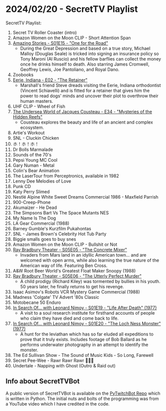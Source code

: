 # 2024/02/20 - SecretTV Playlist

SecretTV Playlist:
1. Secret TV Roller Coaster (intro)
2. Amazon Women on the Moon CLIP - Short Attention Span
3. [Amazing Stories - S01E15 - "One for the Road"](https://en.wikipedia.org/wiki/Amazing_Stories_(1985_TV_series)#Season_1_(1985%E2%80%9386))
   - During the Great Depression and based on a true story, Michael Malloy (Douglas Seale) is tricked into signing an insurance policy so Tony Maroni (Al Ruscio) and his fellow barflies can collect the money once he drinks himself to death.  Also starring James Cromwell, Geoffrey Lewis, Joe Pantoliano, and Royal Dano.
4. Zoobooks
5. [Eerie, Indiana - E02 - "The Retainer"](https://en.wikipedia.org/wiki/Eerie%2C_Indiana#Episodes)
   - Marshall's friend Steve dreads visiting the Eerie, Indiana orthodontist (Vincent Schiavelli) and is fitted for a retainer that gives him the power to read dogs' minds and uncover their plot to overthrow their human masters.
6. UHF CLIP - Wheel of Fish
7. [The Undersea World of Jacques Cousteau - E34 - "Mysteries of the Hidden Reefs"](https://en.wikipedia.org/wiki/The_Undersea_World_of_Jacques_Cousteau)
   - Cousteau explores the beauty and life of an ancient and complex ecosystem.
8. Artie's Workout
9. SNL - Cluckin Chicken
10. ホ！ホ！ホ！
11. Dr Bolls Marmalade
12. Sounds of the 70's
13. Pepsi Young MC Cool
14. Gary Numan - Metal
15. Colin's Bear Animation
16. The LaserTour from Perceptronics, available in 1982
17. Lenny Dee Melodies of Love
18. Punk CD
19. Katy Perry Slimed
20. Nestlé Alpine White Sweet Dreams Commercial 1986 - Maxfield Parrish
21. 900-Creep-Phone
22. Akumaizer - He Dead
23. The Simpsons Bart Vs The Space Mutants NES
24. My Name Is The Dog
25. LA Gear Commercial (1988)
26. Barney Gumble's Kurzfilm Pukahontas
27. SNL - James Brown's Celebrity Hot Tub Party
28. Biggie smalls goes to buy snes
29. Amazon Women on the Moon CLIP - Bullshit or Not
30. [Ray Bradbury Theater - S05E05 - "The Concrete Mixer"](https://en.wikipedia.org/wiki/List_of_Ray_Bradbury_Theater_episodes#Season_5_(1992))
    -  Invaders from Mars land in an idyllic American town... and are welcomed with open arms, while also learning the true nature of the American way of life. Featuring Ben Cross.
31. A&W Root Beer World's Greatest Float Maker Snoopy (1988)
32. [Ray Bradbury Theater - S05E06 - 	"The Utterly Perfect Murder"](https://en.wikipedia.org/wiki/List_of_Ray_Bradbury_Theater_episodes#Season_5_(1992))
    -  A child prodigy (Richard Kiley) was tormented by bullies in his youth. 50 years later, he finally returns to get his revenge.
33. Isaac Asimov's Robots VCR Mystery Game Commercial (1988)
34. Madness 'Colgate' TV Advert '80s Classic
35. Motobecane 50 Enduro
36. [In Search Of... with Leonard Nimoy - S01E19 - "Life After Death" (1977)](https://en.wikipedia.org/wiki/In_Search_of..._(TV_series)#Season_1_(1977))
    - A visit to a soul research institute for firsthand accounts of people who claim they have died and come back to life.
37. [In Search Of... with Leonard Nimoy - S01E20 - "The Loch Ness Monster" (1977)](https://en.wikipedia.org/wiki/In_Search_of..._(TV_series)#Season_1_(1977))
    - A hunt for the leviathan which has so far eluded all expeditions to prove that it truly exists. Includes footage of Bob Ballard as he performs underwater photography in an attempt to identify the monster.   
38. The Ed Sullivan Show - The Sound of Music Kids - So Long, Farewell
39. Secret Pee-Wee - Rawr Rawr Rawr 🐊🐊🐊
40. Undertale - Napping with Ghost (Outro & Raid out)




## Info about SecretTVBot

A public version of SecretTVBot is available on the [PyTwitchBot Repo](https://github.com/awbored/PyTwitchBot) which is written in Python.  The initial nuts and bolts of the programming was from a YouTube video which I have credited in the code.
